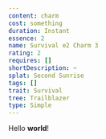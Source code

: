 ```yaml
---
content: charm
cost: something
duration: Instant
essence: 2
name: Survival e2 Charm 3
rating: 2
requires: []
shortDescription: ~
splat: Second Sunrise
tags: []
trait: Survival
tree: Trailblazer
type: Simple
---
```


Hello **world**!
